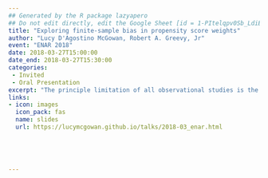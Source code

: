 ```yaml
---
## Generated by the R package lazyapero
## Do not edit directly, edit the Google Sheet [id = 1-PItelqpv0Sb_LdiEDqb8O3D_Roii5nVTL07IRVbRtA]
title: "Exploring finite-sample bias in propensity score weights"
author: "Lucy D'Agostino McGowan, Robert A. Greevy, Jr"
event: "ENAR 2018"
date: 2018-03-27T15:00:00
date_end: 2018-03-27T15:30:00
categories:
 - Invited
 - Oral Presentation
excerpt: "The principle limitation of all observational studies is the potential for unmeasured confounding. Various study designs may perform similarly in controlling for bias due to measured confounders while differing in their sensitivity to unmeasured confounding. Design sensitivity (Rosenbaum, 2004) quantifies the strength of an unmeasured confounder needed to nullify an observed finding. In this presentation, we explore how robust certain study designs are to various unmeasured confounding scenarios. We focus particularly on two exciting new study designs - ATM and ATO weights. We illustrate the performance in a large electronic health records based study and provide recommendations for sensitivity to unmeasured confounding analyses in ATM and ATO weighted studies, focusing primarily on the potential reduction in finite-sample bias."
links:
- icon: images
  icon_pack: fas
  name: slides
  url: https://lucymcgowan.github.io/talks/2018-03_enar.html





---
```

